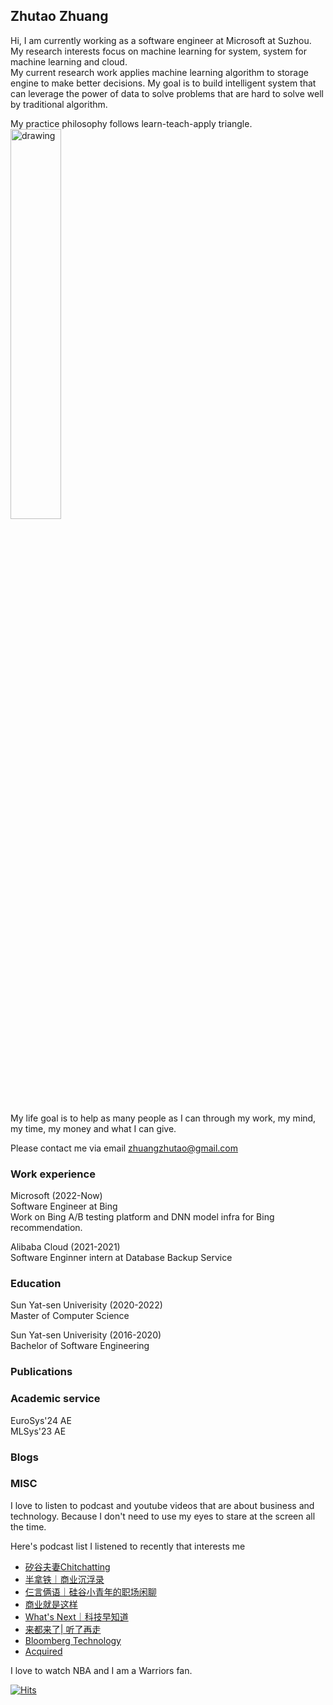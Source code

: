 ## Zhutao Zhuang 

Hi, I am currently working as a software engineer at Microsoft at Suzhou.  
My research interests focus on machine learning for system, system for machine learning 
and cloud.  
My current research work applies machine learning algorithm to storage engine to make better 
decisions.
My goal is to build intelligent system that can leverage the power of data to solve 
problems that are hard to solve well by traditional algorithm.

My practice philosophy follows learn-teach-apply triangle.  
<img src="https://github.com/BilyZ98/BilyZ98.github.io/assets/26542149/eff049f8-0c7d-4288-aeae-a5721ab86422" alt="drawing" width="40%" height="auto">

<!-- ![image](https://github.com/BilyZ98/BilyZ98.github.io/assets/26542149/eff049f8-0c7d-4288-aeae-a5721ab86422) -->


My life goal is to help as many people as I can through my work, my mind, my time,
my money and what I can give. 

Please contact me via email [zhuangzhutao@gmail.com](zhuangzhutao@gmail.com)



### Work experience
Microsoft (2022-Now)  
Software Engineer at Bing  
Work on Bing A/B testing platform and DNN model infra for Bing recommendation.

Alibaba Cloud (2021-2021)  
Software Enginner intern at Database Backup Service



### Education
Sun Yat-sen Univerisity  (2020-2022)   
Master of Computer Science

Sun Yat-sen Univerisity  (2016-2020)  
Bachelor of Software Engineering

### Publications



### Academic service
EuroSys'24 AE  
MLSys'23 AE

### Blogs
<!-- - [AI](./blogs/ai.md) -->
<!-- - [Cloud](./blogs/cloud.md) -->
<!-- - [Linux](./blogs/linux.md) -->
<!-- - [CPP](./blogs/cpp.md) -->
<!-- - [Storage](./blogs/storage.md) -->
<!-- - [Misc](./blogs/misc.md) -->

### MISC

I love to listen to podcast and youtube videos that are about business and technology.
Because I don't need to use my eyes to stare at the screen all the time.

Here's podcast list I listened to recently that interests me
- [矽谷夫妻Chitchatting](https://open.spotify.com/show/2rktr38zGACpHXAlrz6CNZ)
- [半拿铁｜商业沉浮录](https://open.spotify.com/show/609XgvCKeuYiWouFLkrmR2)
- [仨言俩语｜硅谷小青年的职场闲聊](https://open.spotify.com/show/7E3chDuluS434MOQuy8Cq2)
- [商业就是这样](https://open.spotify.com/show/1ruvRyx4vehFsx8OAfFkTv)
- [What's Next｜科技早知道](https://open.spotify.com/show/5yD9ekOGHMbRkJR4fEbf7e)
- [来都来了\| 听了再走](https://www.xiaoyuzhoufm.com/podcast/5ebcf445418a84a046c2e26d)
- [Bloomberg Technology](https://open.spotify.com/show/5L84QuZlUsILySyMZNM07W?si=95c1f7f7dc014864)
- [Acquired](https://open.spotify.com/show/7Fj0XEuUQLUqoMZQdsLXqp?si=4a13f1507b33487d)

I love to watch NBA and I am a Warriors fan.



<script type='text/javascript' id='clustrmaps' src='//cdn.clustrmaps.com/map_v2.js?cl=ffffff&w=260&t=tt&d=0KRN19cFvWgvZTibkfEeIg5sGDaczIFq63lfZRfp_iA&co=2d78ad&cmo=3acc3a&cmn=ff5353&ct=ffffff'></script>
[![Hits](https://hits.seeyoufarm.com/api/count/incr/badge.svg?url=https%3A%2F%2Fbilyz98.github.io&count_bg=%2379C83D&title_bg=%232B1792&icon=&icon_color=%23E7E7E7&title=Hits&edge_flat=false)](https://hits.seeyoufarm.com)
<!-- Having trouble with Pages? Check out our [documentation](https://docs.github.com/categories/github-pages-basics/) or [contact support](https://support.github.com/contact) and we’ll help you sort it out. -->
